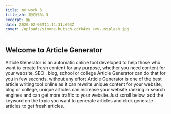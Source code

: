 ```yaml
---
title: my work 3
title_zh: 我的作品 3
excerpt: 無
date: 2020-02-05T11:14:31.693Z
cover: /uploads/simone-hutsch-cdrk4xs_kvy-unsplash.jpg
---
```

## Welcome to Article Generator

Article Generator is an automatic online tool developed to help those who want to create fresh content for any purpose, whether you need content for your website, SEO , blog, school or college Article Generator can do that for you in few seconds, without any effort.Article Generator is one of the best article writing tool online as it can rewrite unique content for your website, blog or college, unique articles can increase your website ranking in search engines and can get more traffic to your website.Just scroll below, add the keyword on the topic you want to generate articles and click generate articles to get fresh articles.
